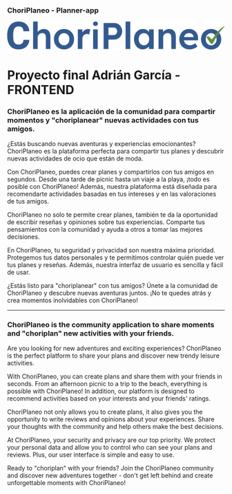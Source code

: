### ChoriPlaneo - Planner-app

![Choriplaneo logo](/public/assets/imgs/logo.png)

# Proyecto final Adrián García - FRONTEND

### ChoriPlaneo es la aplicación de la comunidad para compartir momentos y "choriplanear" nuevas actividades con tus amigos.

¿Estás buscando nuevas aventuras y experiencias emocionantes? ChoriPlaneo es la plataforma perfecta para compartir tus planes y descubrir nuevas actividades de ocio que están de moda.

Con ChoriPlaneo, puedes crear planes y compartirlos con tus amigos en segundos. Desde una tarde de picnic hasta un viaje a la playa, ¡todo es posible con ChoriPlaneo! Además, nuestra plataforma está diseñada para recomendarte actividades basadas en tus intereses y en las valoraciones de tus amigos.

ChoriPlaneo no solo te permite crear planes, también te da la oportunidad de escribir reseñas y opiniones sobre tus experiencias. Comparte tus pensamientos con la comunidad y ayuda a otros a tomar las mejores decisiones.

En ChoriPlaneo, tu seguridad y privacidad son nuestra máxima prioridad. Protegemos tus datos personales y te permitimos controlar quién puede ver tus planes y reseñas. Además, nuestra interfaz de usuario es sencilla y fácil de usar.

¿Estás listo para "choriplanear" con tus amigos? Únete a la comunidad de ChoriPlaneo y descubre nuevas aventuras juntos. ¡No te quedes atrás y crea momentos inolvidables con ChoriPlaneo!

---

### ChoriPlaneo is the community application to share moments and "choriplan" new activities with your friends.

Are you looking for new adventures and exciting experiences? ChoriPlaneo is the perfect platform to share your plans and discover new trendy leisure activities.

With ChoriPlaneo, you can create plans and share them with your friends in seconds. From an afternoon picnic to a trip to the beach, everything is possible with ChoriPlaneo! In addition, our platform is designed to recommend activities based on your interests and your friends' ratings.

ChoriPlaneo not only allows you to create plans, it also gives you the opportunity to write reviews and opinions about your experiences. Share your thoughts with the community and help others make the best decisions.

At ChoriPlaneo, your security and privacy are our top priority. We protect your personal data and allow you to control who can see your plans and reviews. Plus, our user interface is simple and easy to use.

Ready to "choriplan" with your friends? Join the ChoriPlaneo community and discover new adventures together - don't get left behind and create unforgettable moments with ChoriPlaneo!
